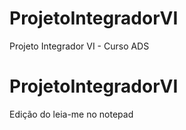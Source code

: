 # ProjetoIntegradorVI
 Projeto Integrador VI - Curso ADS
# ProjetoIntegradorVI


Edição do leia-me no notepad